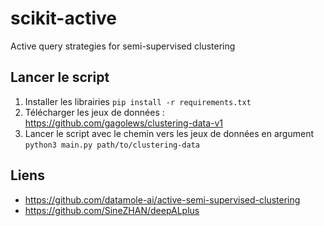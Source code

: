 # scikit-active
Active query strategies for semi-supervised clustering

## Lancer le script

1. Installer les librairies `pip install -r requirements.txt`
2. Télécharger les jeux de données : https://github.com/gagolews/clustering-data-v1
3. Lancer le script avec le chemin vers les jeux de données en argument `python3 main.py path/to/clustering-data`

## Liens 

- https://github.com/datamole-ai/active-semi-supervised-clustering
- https://github.com/SineZHAN/deepALplus
